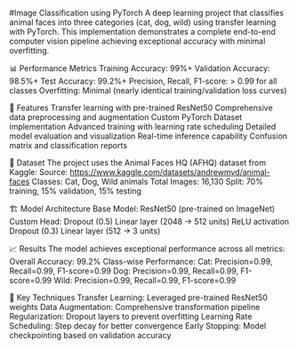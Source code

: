 #Image Classification using PyTorch
A deep learning project that classifies animal faces into three categories (cat, dog, wild) using transfer learning with PyTorch. This implementation demonstrates a complete end-to-end computer vision pipeline achieving exceptional accuracy with minimal overfitting.


📊 Performance Metrics
Training Accuracy: 99%+
Validation Accuracy: 98.5%+
Test Accuracy: 99.2%+
Precision, Recall, F1-score: > 0.99 for all classes
Overfitting: Minimal (nearly identical training/validation loss curves)


🚀 Features
Transfer learning with pre-trained ResNet50
Comprehensive data preprocessing and augmentation
Custom PyTorch Dataset implementation
Advanced training with learning rate scheduling
Detailed model evaluation and visualization
Real-time inference capability
Confusion matrix and classification reports


📁 Dataset
The project uses the Animal Faces HQ (AFHQ) dataset from Kaggle:
Source: https://www.kaggle.com/datasets/andrewmvd/animal-faces
Classes: Cat, Dog, Wild animals
Total Images: 16,130
Split: 70% training, 15% validation, 15% testing



🏗️ Model Architecture
Base Model: ResNet50 (pre-trained on ImageNet)
Custom Head:
Dropout (0.5)
Linear layer (2048 → 512 units)
ReLU activation
Dropout (0.3)
Linear layer (512 → 3 units)


📈 Results
The model achieves exceptional performance across all metrics:
Overall Accuracy: 99.2%
Class-wise Performance:
Cat: Precision=0.99, Recall=0.99, F1-score=0.99
Dog: Precision=0.99, Recall=0.99, F1-score=0.99
Wild: Precision=0.99, Recall=0.99, F1-score=0.99



🧠 Key Techniques
Transfer Learning: Leveraged pre-trained ResNet50 weights
Data Augmentation: Comprehensive transformation pipeline
Regularization: Dropout layers to prevent overfitting
Learning Rate Scheduling: Step decay for better convergence
Early Stopping: Model checkpointing based on validation accuracy
